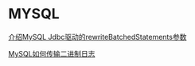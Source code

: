 # MYSQL

[介绍MySQL Jdbc驱动的rewriteBatchedStatements参数]("http://www.cnblogs.com/chenjianjx/archive/2012/08/14/2637914.html")

[MySQL如何传输二进制日志]("http://www.orczhou.com/index.php/2011/11/how-mysql-send-the-binary-log/")